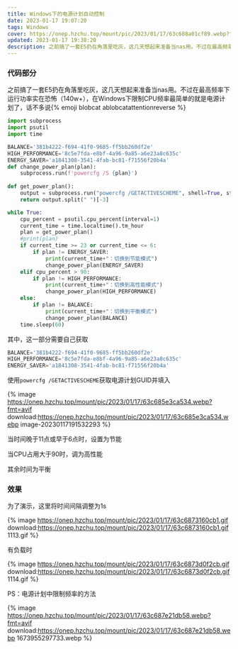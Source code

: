 ```yaml
---
title: Windows下的电源计划自动控制
date: 2023-01-17 19:07:20
tags: Windows
cover: https://onep.hzchu.top/mount/pic/2023/01/17/63c688a01cf89.webp?fmt=avif
updated: 2023-01-17 19:38:20
description: 之前搞了一套E5扔在角落里吃灰，这几天想起来准备当nas用。不过在最高频率下运行功率实在恐怖（140w+），在Windows下限制CPU频率心理有频率最简单的就是电源计划了
---
```


### 代码部分

之前搞了一套E5扔在角落里吃灰，这几天想起来准备当nas用。不过在最高频率下运行功率实在恐怖（140w+），在Windows下限制CPU频率最简单的就是电源计划了，话不多说{% emoji blobcat ablobcatattentionreverse %}

```python
import subprocess
import psutil
import time

BALANCE='381b4222-f694-41f0-9685-ff5bb260df2e'
HIGH_PERFORMANCE='8c5e7fda-e8bf-4a96-9a85-a6e23a8c635c'
ENERGY_SAVER='a1841308-3541-4fab-bc81-f71556f20b4a'
def change_power_plan(plan):
    subprocess.run(f'powercfg /S {plan}')
    
def get_power_plan():
    output = subprocess.run("powercfg /GETACTIVESCHEME", shell=True, stdout=subprocess.PIPE).stdout.decode("GBK")
    return output.split(" ")[-3]

while True:
    cpu_percent = psutil.cpu_percent(interval=1)
    current_time = time.localtime().tm_hour
    plan = get_power_plan()
    #print(plan)
    if current_time >= 23 or current_time <= 6:
        if plan != ENERGY_SAVER:
            print(current_time+"：切换到节能模式")
            change_power_plan(ENERGY_SAVER)
    elif cpu_percent > 90:
        if plan != HIGH_PERFORMANCE:
            print(current_time+"：切换到高性能模式")
            change_power_plan(HIGH_PERFORMANCE)
    else:
        if plan != BALANCE:
            print(current_time+"：切换到平衡模式")
            change_power_plan(BALANCE)
    time.sleep(60)

```

其中，这一部分需要自己获取

```python
BALANCE='381b4222-f694-41f0-9685-ff5bb260df2e'
HIGH_PERFORMANCE='8c5e7fda-e8bf-4a96-9a85-a6e23a8c635c'
ENERGY_SAVER='a1841308-3541-4fab-bc81-f71556f20b4a'
```

使用`powercfg /GETACTIVESCHEME`获取电源计划GUID并填入

{% image https://onep.hzchu.top/mount/pic/2023/01/17/63c685e3ca534.webp?fmt=avif download:https://onep.hzchu.top/mount/pic/2023/01/17/63c685e3ca534.webp image-20230117191532293 %}

当时间晚于11点或早于6点时，设置为节能

当CPU占用大于90时，调为高性能

其余时间为平衡

### 效果

为了演示，这里将时间间隔调整为1s

{% image https://onep.hzchu.top/mount/pic/2023/01/17/63c6873160cb1.gif download:https://onep.hzchu.top/mount/pic/2023/01/17/63c6873160cb1.gif 1113.gif %}

有负载时

{% image https://onep.hzchu.top/mount/pic/2023/01/17/63c6873d0f2cb.gif download:https://onep.hzchu.top/mount/pic/2023/01/17/63c6873d0f2cb.gif 1114.gif %}

PS：电源计划中限制频率的方法

{% image https://onep.hzchu.top/mount/pic/2023/01/17/63c687e21db58.webp?fmt=avif download:https://onep.hzchu.top/mount/pic/2023/01/17/63c687e21db58.webp 1673955297733.webp %}
